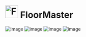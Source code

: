 #  <img src="https://github.com/user-attachments/assets/da61eaa4-7af1-4833-a740-5b82272e36dd" width="40" height="40" alt="FloorMaster"> FloorMaster
![image](https://github.com/user-attachments/assets/a06451e4-b917-40ed-9c53-647eb7d2e531)
![image](https://github.com/user-attachments/assets/73b75c58-2b31-432d-afb1-38c449b0cd98)
![image](https://github.com/user-attachments/assets/51f33e0a-dec7-4e89-8c30-e5e8acfd454f)
![image](https://github.com/user-attachments/assets/f9196067-0061-42d1-9a6e-cafe98765657)
